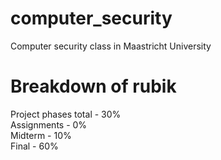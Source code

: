 # computer_security
Computer security class in Maastricht University

# Breakdown of rubik
Project phases total - 30%  
Assignments - 0%  
Midterm - 10%  
Final - 60%  
